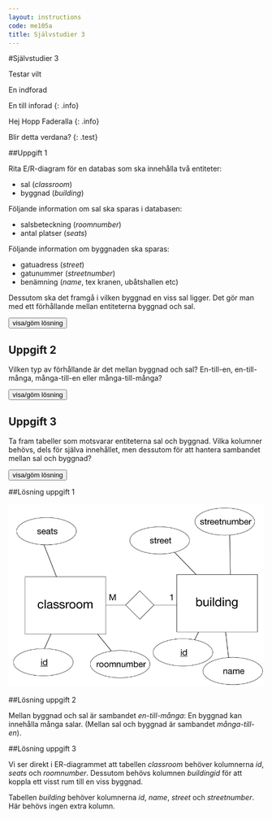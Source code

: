 ```yaml
---
layout: instructions
code: me105a
title: Självstudier 3
---
```


<style>
table {border-collapse: collapse;font-size:smaller}
th, td {border: 1px solid #BBBBBB}
th, td {text-align:left}
th, td {padding: 6px;}
</style>

<script>
  var toggle = function(id) {
  var mydiv = document.getElementById(id);
  if (mydiv.style.display === 'block' || mydiv.style.display === '')
    mydiv.style.display = 'none';
  else
    mydiv.style.display = 'block'
  }
</script>



#Självstudier 3


Testar vilt


En indforad

En till inforad
{: .info}


Hej
Hopp
Faderalla
{: .info}

<style>
class test {font-family:"verdana"}
</style>

Blir detta verdana?
{: .test}

##Uppgift 1

Rita E/R-diagram för en databas som ska innehålla två entiteter:

- sal (*classroom*)
- byggnad (*building*)

Följande information om sal ska sparas i databasen:

- salsbeteckning (*roomnumber*)
- antal platser (*seats*)

Följande information om byggnaden ska sparas:

- gatuadress (*street*)
- gatunummer (*streetnumber*)
- benämning (*name*, tex kranen, ubåtshallen etc)

Dessutom ska det framgå i vilken byggnad en viss sal ligger. Det gör man med ett förhållande mellan entiteterna byggnad och sal.



<!--START SHOW/HIDE-->
<input type="button" value="visa/göm lösning" onclick="toggle('answer1');">

<div id="answer1" style="display:none">


![](im3/er.png)

</div>
<!--END SHOW/HIDE-->


## Uppgift 2

Vilken typ av förhållande är det mellan byggnad och sal? En-till-en, en-till-många, många-till-en eller många-till-många?

<!--START SHOW/HIDE-->
<input type="button" value="visa/göm lösning" onclick="toggle('answer2');">

<div id="answer2" style="display:none">

<p>Mellan byggnad och sal är sambandet *en-till-många*: En byggnad kan innehålla många salar. (Mellan sal och byggnad är sambandet *många-till-en*).</p>

</div>
<!--END SHOW/HIDE-->



## Uppgift 3

Ta fram tabeller som motsvarar entiteterna sal och byggnad. Vilka kolumner behövs, dels för själva innehållet, men dessutom för att hantera sambandet mellan sal och byggnad?

<!--START SHOW/HIDE-->
<input type="button" value="visa/göm lösning" onclick="toggle('answer3');">

<div id="answer3" style="display:none">

<p>Vi ser direkt i ER-diagrammet att tabellen *classroom* behöver kolumnerna *id*, *seats* och *roomnumber*. Dessutom behövs kolumnen *buildingid* för att koppla ett visst rum till en viss byggnad. </p>

<p>Tabellen *building* behöver kolumnerna *id*, *name*, *street* och *streetnumber*. Här behövs ingen extra kolumn. </p>

</div>
<!--END SHOW/HIDE-->



##Lösning uppgift 1
 
![](im3/er.png)

##Lösning uppgift 2

Mellan byggnad och sal är sambandet *en-till-många*: En byggnad kan innehålla många salar. (Mellan sal och byggnad är sambandet *många-till-en*).

##Lösning uppgift 3

Vi ser direkt i ER-diagrammet att tabellen *classroom* behöver kolumnerna *id*, *seats* och *roomnumber*. Dessutom behövs kolumnen *buildingid* för att koppla ett visst rum till en viss byggnad. 

Tabellen *building* behöver kolumnerna *id*, *name*, *street* och *streetnumber*. Här behövs ingen extra kolumn. 


